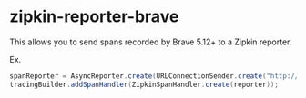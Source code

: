 # zipkin-reporter-brave
This allows you to send spans recorded by Brave 5.12+ to a Zipkin reporter.

Ex.
```java
spanReporter = AsyncReporter.create(URLConnectionSender.create("http://localhost:9411/api/v2/spans"));
tracingBuilder.addSpanHandler(ZipkinSpanHandler.create(reporter));
```
